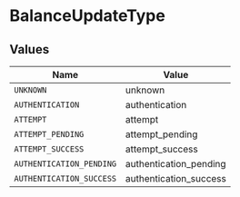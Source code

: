 # BalanceUpdateType


## Values

| Name                     | Value                    |
| ------------------------ | ------------------------ |
| `UNKNOWN`                | unknown                  |
| `AUTHENTICATION`         | authentication           |
| `ATTEMPT`                | attempt                  |
| `ATTEMPT_PENDING`        | attempt_pending          |
| `ATTEMPT_SUCCESS`        | attempt_success          |
| `AUTHENTICATION_PENDING` | authentication_pending   |
| `AUTHENTICATION_SUCCESS` | authentication_success   |